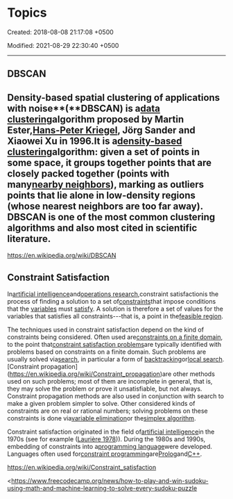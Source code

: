 # Topics

Created: 2018-08-08 21:17:08 +0500

Modified: 2021-08-29 22:30:40 +0500

---

## DBSCAN

## Density-based spatial clustering of applications with noise**(**DBSCAN) is a[data clustering](https://en.wikipedia.org/wiki/Data_clustering)algorithm proposed by Martin Ester,[Hans-Peter Kriegel](https://en.wikipedia.org/wiki/Hans-Peter_Kriegel), Jörg Sander and Xiaowei Xu in 1996.It is a[density-based clustering](https://en.wikipedia.org/wiki/Cluster_analysis#Density-based_clustering)algorithm: given a set of points in some space, it groups together points that are closely packed together (points with many[nearby neighbors](https://en.wikipedia.org/wiki/Fixed-radius_near_neighbors)), marking as outliers points that lie alone in low-density regions (whose nearest neighbors are too far away). DBSCAN is one of the most common clustering algorithms and also most cited in scientific literature.

<https://en.wikipedia.org/wiki/DBSCAN>

## Constraint Satisfaction

In[artificial intelligence](https://en.wikipedia.org/wiki/Artificial_intelligence)and[operations research](https://en.wikipedia.org/wiki/Operations_research),constraint satisfactionis the process of finding a solution to a set of[constraints](https://en.wikipedia.org/wiki/Constraint_(mathematics))that impose conditions that the [variables](https://en.wikipedia.org/wiki/Variable_(mathematics)) must [satisfy](https://en.wikipedia.org/wiki/Satisfiability). A solution is therefore a set of values for the variables that satisfies all constraints---that is, a point in the[feasible region](https://en.wikipedia.org/wiki/Feasible_region).

The techniques used in constraint satisfaction depend on the kind of constraints being considered. Often used are[constraints on a finite domain](https://en.wikipedia.org/wiki/Finite_domain_constraint), to the point that[constraint satisfaction problems](https://en.wikipedia.org/wiki/Constraint_satisfaction_problem)are typically identified with problems based on constraints on a finite domain. Such problems are usually solved via[search](https://en.wikipedia.org/wiki/Search_algorithm), in particular a form of [backtracking](https://en.wikipedia.org/wiki/Backtracking)or[local search](https://en.wikipedia.org/wiki/Local_search_(constraint_satisfaction)).[Constraint propagation](https://en.wikipedia.org/wiki/Constraint_propagation)are other methods used on such problems; most of them are incomplete in general, that is, they may solve the problem or prove it unsatisfiable, but not always. Constraint propagation methods are also used in conjunction with search to make a given problem simpler to solve. Other considered kinds of constraints are on real or rational numbers; solving problems on these constraints is done via[variable elimination](https://en.wikipedia.org/wiki/Variable_elimination)or the[simplex algorithm](https://en.wikipedia.org/wiki/Simplex_algorithm).

Constraint satisfaction originated in the field of[artificial intelligence](https://en.wikipedia.org/wiki/Artificial_intelligence)in the 1970s (see for example ([Laurière 1978](https://en.wikipedia.org/wiki/Constraint_satisfaction#CITEREFLauri%C3%A8re1978))). During the 1980s and 1990s, embedding of constraints into a[programming language](https://en.wikipedia.org/wiki/Programming_language)were developed. Languages often used for[constraint programming](https://en.wikipedia.org/wiki/Constraint_programming)are[Prolog](https://en.wikipedia.org/wiki/Prolog)and[C++](https://en.wikipedia.org/wiki/C%2B%2B).

<https://en.wikipedia.org/wiki/Constraint_satisfaction>

<https://www.freecodecamp.org/news/how-to-play-and-win-sudoku-using-math-and-machine-learning-to-solve-every-sudoku-puzzle
